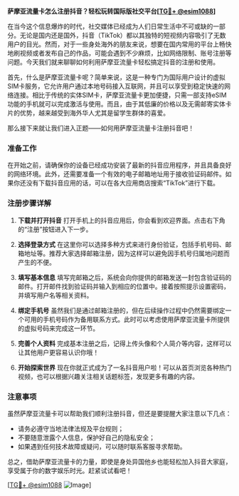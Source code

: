 **萨摩亚流量卡怎么注册抖音？轻松玩转国际版社交平台[[TG💪+ @esim1088](https://t.me/s/esim1088)]**

在当今这个信息爆炸的时代，社交媒体已经成为人们日常生活中不可或缺的一部分。无论是国内还是国外，抖音（TikTok）都以其独特的短视频内容吸引了无数用户的目光。然而，对于一些身处海外的朋友来说，想要在国内常用的平台上畅快地刷视频或者发布自己的作品，可能会遇到不少麻烦，比如网络限制、账号注册等问题。今天我们就来聊聊如何利用萨摩亚流量卡轻松搞定抖音的注册和使用。

首先，什么是萨摩亚流量卡呢？简单来说，这是一种专门为国际用户设计的虚拟SIM卡服务，它允许用户通过本地号码接入互联网，并且可以享受到稳定快速的网络连接。相比于传统的实体SIM卡，萨摩亚流量卡更加便捷，只需一部支持eSIM功能的手机就可以完成激活与使用。而且，由于其低廉的价格以及无需邮寄实体卡片的优势，越来越受到海外华人尤其是留学生群体的喜爱。

那么接下来就让我们进入正题——如何用萨摩亚流量卡注册抖音吧！

### 准备工作

在开始之前，请确保你的设备已经成功安装了最新的抖音应用程序，并且具备良好的网络环境。此外，还需要准备一个有效的电子邮箱地址用于接收验证码邮件。如果你还没有下载抖音应用的话，可以在各大应用商店搜索“TikTok”进行下载。

### 注册步骤详解

1. **下载并打开抖音**
   打开手机上的抖音应用后，你会看到欢迎界面。点击右下角的“注册”按钮进入下一步。

2. **选择登录方式**
   在这里你可以选择多种方式来进行身份验证，包括手机号码、邮箱地址等。推荐大家选择邮箱注册，因为这样可以避免因手机号归属地问题而产生的不便。

3. **填写基本信息**
   填写完邮箱之后，系统会向你提供的邮箱发送一封包含验证码的邮件。打开邮件找到验证码并输入到相应的位置中。接着按照提示设置密码，并填写用户名等相关资料。

4. **绑定手机号**
   虽然我们是通过邮箱注册的，但在后续操作过程中仍然需要绑定一个可用的手机号码作为备用联系方式。此时可以考虑使用萨摩亚流量卡所提供的虚拟号码来完成这一环节。

5. **完善个人资料**
   完成基本注册之后，记得上传头像和个人简介等内容，这样可以让其他用户更容易认识你哦！

6. **开始探索世界**
   现在你就正式成为了一名抖音用户啦！可以从首页浏览各种热门视频，也可以根据兴趣关注相关话题标签，发现更多有趣的内容。

### 注意事项

虽然萨摩亚流量卡可以帮助我们顺利注册抖音，但还是要提醒大家注意以下几点：
- 请务必遵守当地法律法规及平台规则；
- 不要随意泄露个人信息，保护好自己的隐私安全；
- 如果遇到任何技术故障或疑问，可以随时联系客服寻求帮助。

总之，借助萨摩亚流量卡的力量，即使是身处异国他乡也能轻松加入抖音大家庭，享受属于你的数字娱乐时光。赶紧试试看吧！

[[TG💪+ @esim1088](https://t.me/s/esim1088) ![Image](https://i.postimg.cc/4NQfJmqS/Snipaste-2025-05-13-00-14-12.png)]